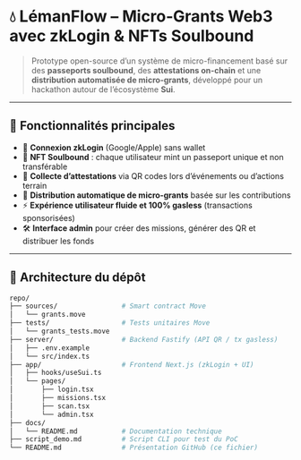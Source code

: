 # 💧 LémanFlow – Micro‑Grants Web3 avec zkLogin & NFTs Soulbound

> Prototype open-source d’un système de micro-financement basé sur des **passeports soulbound**, des **attestations on-chain** et une **distribution automatisée de micro‑grants**, développé pour un hackathon autour de l’écosystème **Sui**.

---

## 🚀 Fonctionnalités principales

- 🔐 **Connexion zkLogin** (Google/Apple) sans wallet
- 🧾 **NFT Soulbound** : chaque utilisateur mint un passeport unique et non transférable
- 🧠 **Collecte d’attestations** via QR codes lors d’événements ou d’actions terrain
- 💸 **Distribution automatique de micro‑grants** basée sur les contributions
- ⚡ **Expérience utilisateur fluide et 100% gasless** (transactions sponsorisées)
- 🛠 **Interface admin** pour créer des missions, générer des QR et distribuer les fonds

---

## 🧱 Architecture du dépôt

```bash
repo/
├── sources/                # Smart contract Move
│   └── grants.move
├── tests/                  # Tests unitaires Move
│   └── grants_tests.move
├── server/                 # Backend Fastify (API QR / tx gasless)
│   ├── .env.example
│   └── src/index.ts
├── app/                    # Frontend Next.js (zkLogin + UI)
│   ├── hooks/useSui.ts
│   └── pages/
│       ├── login.tsx
│       ├── missions.tsx
│       ├── scan.tsx
│       └── admin.tsx
├── docs/
│   └── README.md           # Documentation technique
├── script_demo.md          # Script CLI pour test du PoC
└── README.md               # Présentation GitHub (ce fichier)

